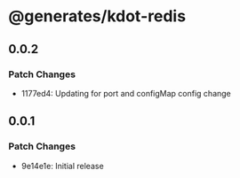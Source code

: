 # @generates/kdot-redis

## 0.0.2

### Patch Changes

- 1177ed4: Updating for port and configMap config change

## 0.0.1

### Patch Changes

- 9e14e1e: Initial release

